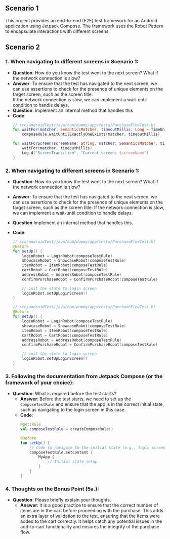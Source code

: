 ## Scenario 1
This project provides an end-to-end (E2E) test framework for an Android application using Jetpack Compose. The framework uses the Robot Pattern to encapsulate interactions with different screens.

## Scenario 2
### 1. When navigating to different screens in Scenario 1:
- **Question**: How do you know the test went to the next screen? What if the network connection is slow?
- **Answer**:
    To ensure that the test has navigated to the next screen, we can use assertions to check for the presence of unique elements on the target screen, such as the screen title.  
    If the network connection is slow, we can implement a wait-until condition to handle delays.
- **Question**: Implement an internal method that handles this
- **Code**:
    ```kotlin
    // src/androidTest/java/com/dummy/app/tests/PurchaseFlowTest.kt
    fun waitFor(matcher: SemanticsMatcher, timeoutMillis: Long = TimeUnit.SECONDS.toMillis(10)) =
        composeRule.waitUntilExactlyOneExists(matcher, timeoutMillis)

    fun waitForScreen(screenName: String, matcher: SemanticsMatcher, timeoutMillis: Long = TimeUnit.SECONDS.toMillis(10)) {
        waitFor(matcher, timeoutMillis)
        Log.d("ScreenTransition", "Current screen: $screenName")
    }
    ```

### 2. When navigating to different screens in Scenario 1:
- **Question**: How do you know the test went to the next screen? What if the network connection is slow?
- **Answer**:
    To ensure that the test has navigated to the next screen, we can use assertions to check for the presence of unique elements on the target screen, such as the screen title. If the network connection is slow, we can implement a wait-until condition to handle delays.

- **Question**:Implement an internal method that handles this.

- **Code**:
    ```kotlin
    // src/androidTest/java/com/dummy/app/tests/PurchaseFlowTest.kt
    @Before
    fun setUp() {
        loginRobot = LoginRobot(composeTestRule)
        showcaseRobot = ShowcaseRobot(composeTestRule)
        itemRobot = ItemRobot(composeTestRule)
        cartRobot = CartRobot(composeTestRule)
        addressRobot = AddressRobot(composeTestRule)
        confirmPurchaseRobot = ConfirmPurchaseRobot(composeTestRule)

        // init the state to login screen
        loginRobot.setUpLoginScreen()
    }
    ```
    ```kotlin
    // src/androidTest/java/com/dummy/app/tests/PurchaseFlowTest.kt
    @Before
    fun setUp() {
        loginRobot = LoginRobot(composeTestRule)
        showcaseRobot = ShowcaseRobot(composeTestRule)
        itemRobot = ItemRobot(composeTestRule)
        cartRobot = CartRobot(composeTestRule)
        addressRobot = AddressRobot(composeTestRule)
        confirmPurchaseRobot = ConfirmPurchaseRobot(composeTestRule)

        // init the state to login screen
        loginRobot.setUpLoginScreen()
    }
    ```

### 3. Following the documentation from Jetpack Compose (or the framework of your choice):
- **Question**: What is required before the test starts?
    - **Answer**: Before the test starts, we need to set up the `ComposeTestRule` and ensure that the app is in the correct initial state, such as navigating to the login screen in this case.
    - **Code**:
        ```kotlin
        @get:Rule
        val composeTestRule = createComposeRule()

        @Before
        fun setUp() {
            // Code to navigate to the initial state (e.g., login screen)
            composeTestRule.setContent {
                MyApp {
                    // Initial state setup
                }
            }
        }
        ```

### 4. Thoughts on the Bonus Point (5a.):
- **Question**: Please briefly explain your thoughts.
    - **Answer**: It is a good practice to ensure that the correct number of items are in the cart before proceeding with the purchase. This adds an extra layer of validation to the test, ensuring that the items were added to the cart correctly. It helps catch any potential issues in the add-to-cart functionality and ensures the integrity of the purchase flow.
